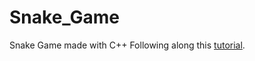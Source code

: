 # Snake_Game
Snake Game made with C++
Following along this [tutorial](https://www.youtube.com/watch?v=LGqsnM_WEK4).
